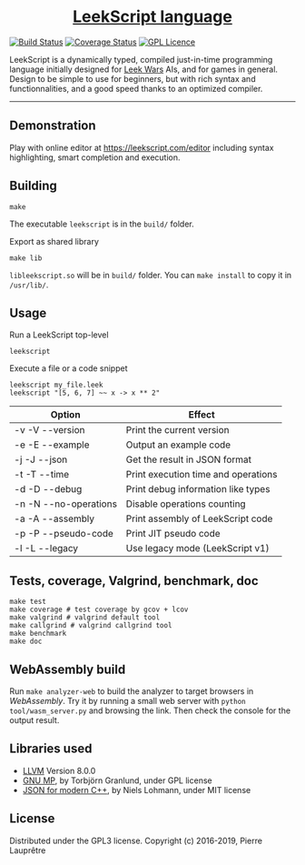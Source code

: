 <div align="center">
    <h1>
        <a href="https://leekscript.com">LeekScript language</a>
    </h1>
</div>

[![Build Status](https://travis-ci.org/leek-wars/leekscript.svg?branch=master)](https://travis-ci.org/leek-wars/leekscript)
[![Coverage Status](https://coveralls.io/repos/github/leek-wars/leekscript/badge.svg?branch=master)](https://coveralls.io/github/leek-wars/leekscript?branch=master)
[![GPL Licence](https://badges.frapsoft.com/os/gpl/gpl.svg?v=103)](https://opensource.org/licenses/GPL-3.0/)

LeekScript is a dynamically typed, compiled just-in-time programming language initially designed for [Leek Wars](https://leekwars.com) AIs, and for games in general. Design to be simple to use for beginners, but with rich syntax and functionnalities, and a good speed thanks to an optimized compiler.

---

Demonstration
----

Play with online editor at https://leekscript.com/editor including syntax highlighting, smart completion and execution.

Building
--------

```
make
```
The executable `leekscript` is in the `build/` folder.

Export as shared library
```
make lib
```
`libleekscript.so` will be in `build/` folder. You can `make install` to copy it in `/usr/lib/`.

Usage
-----
Run a LeekScript top-level
```
leekscript
```
Execute a file or a code snippet
```
leekscript my_file.leek
leekscript "[5, 6, 7] ~~ x -> x ** 2"
```
Option | Effect
------ | ------
-v -V --version	| Print the current version
-e -E --example | Output an example code
-j -J --json	| Get the result in JSON format
-t -T --time	| Print execution time and operations
-d -D --debug | Print debug information like types
-n -N --no-operations | Disable operations counting
-a -A --assembly  | Print assembly of LeekScript code
-p -P --pseudo-code  | Print JIT pseudo code
-l -L --legacy | Use legacy mode  (LeekScript v1)

Tests, coverage, Valgrind, benchmark, doc
------------------
```shell
make test
make coverage # test coverage by gcov + lcov
make valgrind # valgrind default tool
make callgrind # valgrind callgrind tool
make benchmark
make doc
```

## WebAssembly build
Run `make analyzer-web` to build the analyzer to target browsers in *WebAssembly*. Try it by running a small web server with `python tool/wasm_server.py` and browsing the link. Then check the console for the output result.

Libraries used
--------------
* [LLVM](https://llvm.org/) Version 8.0.0
* [GNU MP](https://gmplib.org/), by Torbjörn Granlund, under GPL license
* [JSON for modern C++](https://github.com/nlohmann/json), by Niels Lohmann, under MIT license

License
-------

Distributed under the GPL3 license. Copyright (c) 2016-2019, Pierre Lauprêtre
